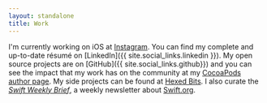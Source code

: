```yaml
---
layout: standalone
title: Work
---
```


I'm currently working on iOS at [Instagram](http://instagram.com). You can find my complete and up-to-date résumé on [LinkedIn]({{ site.social_links.linkedin }}). My open source projects are on [GitHub]({{ site.social_links.github}}) and you can see the impact that my work has on the community at my [CocoaPods author page](https://cocoapods.org/owners/1808). My side projects can be found at [Hexed Bits](http://hexedbits.com). I also curate the [*Swift Weekly Brief*](http://swiftweekly.github.io), a weekly newsletter about [Swift.org](http://swift.org).
